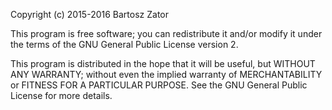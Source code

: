 Copyright (c) 2015-2016 Bartosz Zator

This program is free software; you can redistribute it and/or modify
it under the terms of the GNU General Public License version 2.

This program is distributed in the hope that it will be useful,
but WITHOUT ANY WARRANTY; without even the implied warranty of
MERCHANTABILITY or FITNESS FOR A PARTICULAR PURPOSE.  See the
GNU General Public License for more details.
